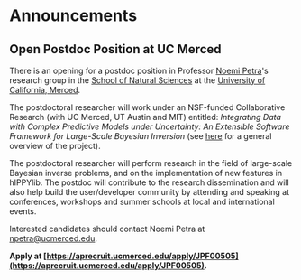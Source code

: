 # Announcements

## Open Postdoc Position at UC Merced

There is an opening for a postdoc position in Professor [Noemi Petra](http://faculty.ucmerced.edu/npetra/)'s
research group in the [School of Natural Sciences](https://naturalsciences.ucmerced.edu/) at the [University of
California, Merced](http://www.ucmerced.edu/).

The postdoctoral researcher will work under an
NSF-funded Collaborative Research (with UC Merced, UT Austin and MIT)
entitled: *Integrating Data with Complex Predictive Models under
Uncertainty: An Extensible Software Framework for Large-Scale Bayesian
Inversion* (see [here](https://ndownloader.figshare.com/files/7615990) for a general overview of the project).

The postdoctoral researcher will perform research in the
field of large-scale Bayesian inverse problems, and on the
implementation of new features in hIPPYlib. The postdoc will contribute to
the research dissemination and will also help build the user/developer
community by attending and speaking at conferences, workshops and
summer schools at local and international events.

Interested candidates should contact Noemi Petra at
[npetra@ucmerced.edu](npetra@ucmerced.edu).

**Apply at [https://aprecruit.ucmerced.edu/apply/JPF00505](https://aprecruit.ucmerced.edu/apply/JPF00505).**
